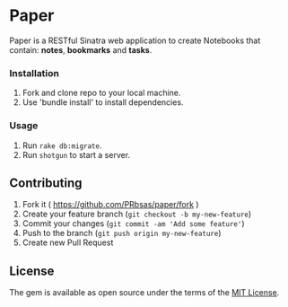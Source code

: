 # Paper

Paper is a RESTful Sinatra web application to create Notebooks that contain: **notes**, **bookmarks** and **tasks**.

### Installation

1. Fork and clone repo to your local machine.
2. Use 'bundle install' to install dependencies.

### Usage

1. Run `rake db:migrate`.
2. Run `shotgun` to start a server.

## Contributing

1. Fork it ( https://github.com/PRbsas/paper/fork )
2. Create your feature branch (`git checkout -b my-new-feature`)
3. Commit your changes (`git commit -am 'Add some feature'`)
4. Push to the branch (`git push origin my-new-feature`)
5. Create new Pull Request

## License

The gem is available as open source under the terms of the [MIT License](https://opensource.org/licenses/MIT).
